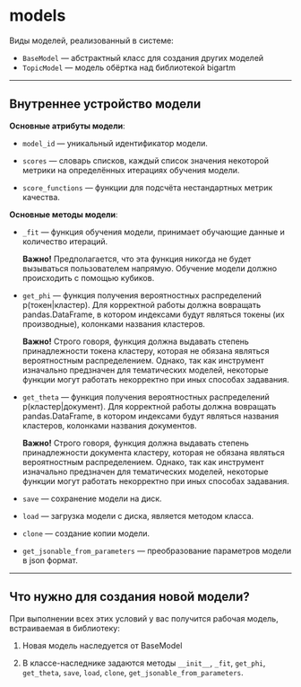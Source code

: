 # models

Виды моделей, реализованный в системе:

* `BaseModel` — абстрактный класс для создания других моделей
* `TopicModel` — модель обёртка над библиотекой bigartm

---

## Внутреннее устройство модели


**Основные атрибуты модели**:

* `model_id` — уникальный идентификатор модели.

* `scores` — словарь списков,
каждый список значения некоторой метрики на определённых итерациях обучения модели.

* `score_functions` — функции для подсчёта нестандартных метрик качества.

**Основные методы модели**:

* `_fit` — функция обучения модели, принимает обучающие данные и количество итераций. 

    **Важно!**
    Предполагается, что эта функция никогда не будет вызываться пользователем напрямую.
    Обучение модели должно происходить с помощью кубиков.

* `get_phi` — функция получения вероятностных распределений p(токен|кластер). 
Для корректной работы должна вовращать pandas.DataFrame, в котором индексами будут являться
токены (их производные), колонками названия кластеров.

    **Важно!**
    Строго говоря, функция должна выдавать степень принадлежности токена кластеру, которая
    не обязана являться вероятностным распределением. Однако, так как инструмент изначально
    предзначен для тематических моделей, некоторые функции могут работать некорректно
    при иных способах задавания.
    
* `get_theta` — функция получения вероятностных распределений p(кластер|документ).
Для корректной работы должна вовращать pandas.DataFrame, в котором индексами будут являться
названия кластеров, колонками названия документов.

    **Важно!**
    Строго говоря, функция должна выдавать степень принадлежности документа кластеру, которая
    не обязана являться вероятностным распределением. Однако, так как инструмент изначально
    предзначен для тематических моделей, некоторые функции могут работать некорректно 
    при иных способах задавания.

* `save` — сохранение модели на диск.

* `load` — загрузка модели с диска, является методом класса. 

* `clone` — создание копии модели.

* `get_jsonable_from_parameters` — преобразование параметров модели в json формат.

---

## Что нужно для создания новой модели?

При выполнении всех этих условий у вас получится рабочая модель, встраиваемая в библиотеку:

1. Новая модель наследуется от BaseModel

2. В классе-наследнике задаются методы `__init__`, `_fit`, `get_phi`, `get_theta`,
`save`, `load`, `clone`, `get_jsonable_from_parameters`.

